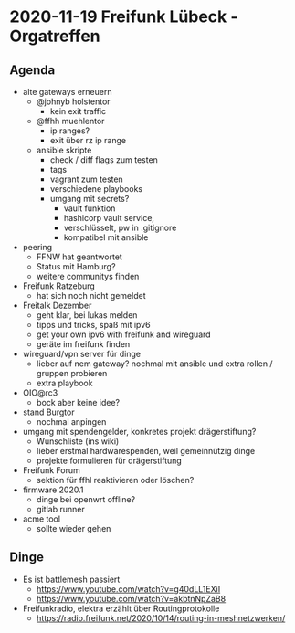 # 2020-11-19 Freifunk Lübeck - Orgatreffen 

## Agenda

- alte gateways erneuern
    - @johnyb holstentor
        - kein exit traffic
    - @ffhh muehlentor
        - ip ranges? 
        - exit über rz ip range
    - ansible skripte
        - check / diff flags zum testen
        - tags
        - vagrant zum testen
        - verschiedene playbooks
        - umgang mit secrets? 
            - vault funktion
            - hashicorp vault service, 
            - verschlüsselt, pw in .gitignore
            - kompatibel mit ansible
- peering
    - FFNW hat geantwortet
    - Status mit Hamburg?
    - weitere communitys finden
- Freifunk Ratzeburg
    - hat sich noch nicht gemeldet
- Freitalk Dezember
    - geht klar, bei lukas melden
    - tipps und tricks, spaß mit ipv6
    - get your own ipv6 with freifunk and wireguard
    - geräte im freifunk finden
- wireguard/vpn server für dinge
    - lieber auf nem gateway? nochmal mit ansible und extra rollen / gruppen probieren
    - extra playbook
- OIO@rc3
    - bock aber keine idee?
- stand Burgtor
    - nochmal anpingen
- umgang mit spendengelder, konkretes projekt drägerstiftung?
    - Wunschliste (ins wiki)
    - lieber erstmal hardwarespenden, weil gemeinnützig dinge
    - projekte formulieren für drägerstiftung
- Freifunk Forum
    - sektion für ffhl reaktivieren oder löschen?
- firmware 2020.1
    - dinge bei openwrt offline?
    - gitlab runner
- acme tool
    - sollte wieder gehen

## Dinge

- Es ist battlemesh passiert
    - https://www.youtube.com/watch?v=g40dLL1EXiI
    - https://www.youtube.com/watch?v=akbtnNpZaB8
- Freifunkradio, elektra erzählt über Routingprotokolle
    - https://radio.freifunk.net/2020/10/14/routing-in-meshnetzwerken/

